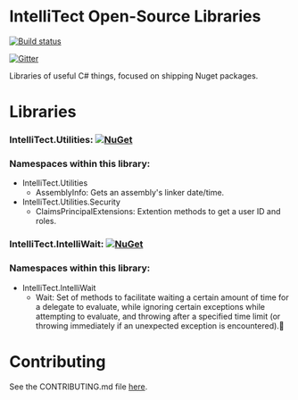 # IntelliTect Open-Source Libraries

[![Build status](https://ci.appveyor.com/api/projects/status/d69509l4p7gyb77j?svg=true)](https://ci.appveyor.com/project/IntelliTect/intellitect)

[![Gitter](https://img.shields.io/gitter/room/nwjs/nw.js.svg)](https://gitter.im/IntelliTect/home)


Libraries of useful C# things, focused on shipping Nuget packages.

Libraries
=========
### IntelliTect.Utilities: [![NuGet](https://img.shields.io/nuget/v/IntelliTect.Utilities.svg)](https://www.nuget.org/packages/IntelliTect.Utilities/)

### Namespaces within this library:
* IntelliTect.Utilities 
    - AssemblyInfo: Gets an assembly's linker date/time.
* IntelliTect.Utilities.Security
    - ClaimsPrincipalExtensions: Extention methods to get a user ID and roles.

### IntelliTect.IntelliWait: [![NuGet](https://img.shields.io/nuget/v/IntelliTect.IntelliWait.svg)](https://www.nuget.org/packages/IntelliTect.IntelliWait/)

### Namespaces within this library:

* IntelliTect.IntelliWait
	- Wait: Set of methods to facilitate waiting a certain amount of time for a delegate to evaluate, while 
	  ignoring certain exceptions while attempting to evaluate, and throwing after a specified time limit 
	  (or throwing immediately if an unexpected exception is encountered).

Contributing
============

See the CONTRIBUTING.md file [here](https://raw.githubusercontent.com/IntelliTect/IntelliTect/master/CONTRIBUTING.md).
